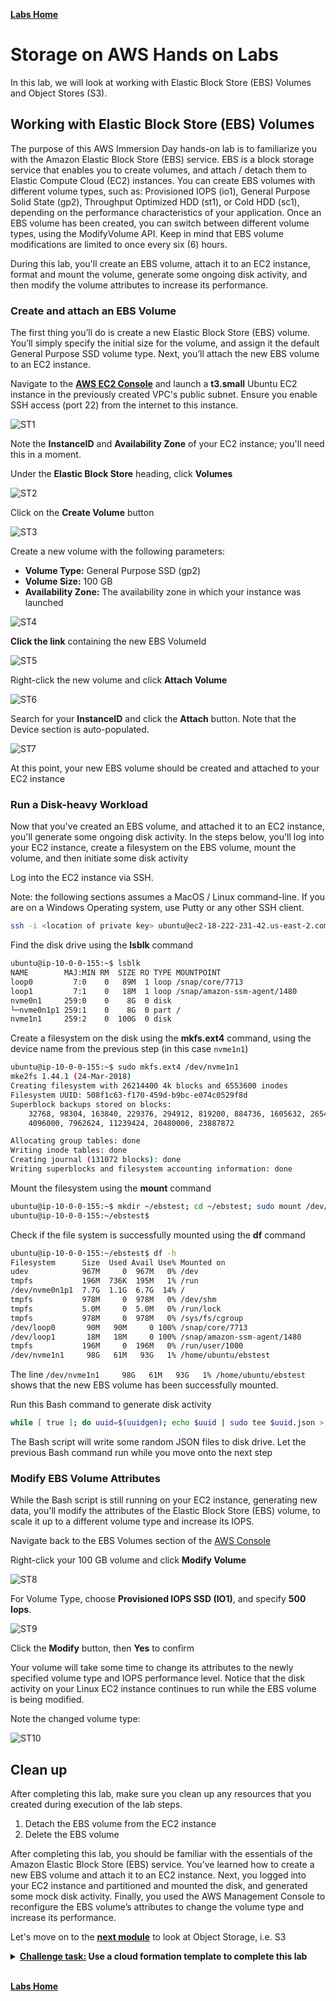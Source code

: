 **[Labs Home](../README.md)**

# **Storage on AWS Hands on Labs**

In this lab, we will look at working with Elastic Block Store (EBS) Volumes and Object Stores (S3).

## **Working with Elastic Block Store (EBS) Volumes**

The purpose of this AWS Immersion Day hands-on lab is to familiarize you with the Amazon Elastic Block Store (EBS) service. EBS is a block storage service that enables you to create volumes, and attach / detach them to Elastic Compute Cloud (EC2) instances. You can create EBS volumes with different volume types, such as: Provisioned IOPS (io1), General Purpose Solid State (gp2), Throughput Optimized HDD (st1), or Cold HDD (sc1), depending on the performance characteristics of your application. Once an EBS volume has been created, you can switch between different volume types, using the ModifyVolume API. Keep in mind that EBS volume modifications are limited to once every six (6) hours.

During this lab, you'll create an EBS volume, attach it to an EC2 instance, format and mount the volume, generate some ongoing disk activity, and then modify the volume attributes to increase its performance.

### **Create and attach an EBS Volume**

The first thing you’ll do is create a new Elastic Block Store (EBS) volume. You’ll simply specify the initial size for the volume, and assign it the default General Purpose SSD volume type. Next, you’ll attach the new EBS volume to an EC2 instance.

Navigate to the **[AWS EC2 Console](https://ap-southeast-2.console.aws.amazon.com/ec2/home?region=ap-southeast-2)** and launch a **t3.small** Ubuntu EC2 instance in the previously created VPC's public subnet.  Ensure you enable SSH access (port 22) from the internet to this instance.

![ST1](st1.png)

Note the **InstanceID** and **Availability Zone** of your EC2 instance; you'll need this in a moment.

Under the **Elastic Block Store** heading, click **Volumes**

![ST2](st2.png)

Click on the **Create Volume** button

![ST3](st3.png)

Create a new volume with the following parameters:
* **Volume Type:** General Purpose SSD (gp2)
* **Volume Size:** 100 GB
* **Availability Zone:** The availability zone in which your instance was launched

![ST4](st4.png)

**Click the link** containing the new EBS VolumeId

![ST5](st5.png)

Right-click the new volume and click **Attach Volume**

![ST6](st6.png)

Search for your **InstanceID** and click the **Attach** button.  Note that the Device section is auto-populated.

![ST7](st7.png)

At this point, your new EBS volume should be created and attached to your EC2 instance

### **Run a Disk-heavy Workload**

Now that you've created an EBS volume, and attached it to an EC2 instance, you'll generate some ongoing disk activity. In the steps below, you'll log into your EC2 instance, create a filesystem on the EBS volume, mount the volume, and then initiate some disk activity

Log into the EC2 instance via SSH.

Note: the following sections assumes a MacOS / Linux command-line.  If you are on a Windows Operating system, use Putty or any other SSH client.

```bash
ssh -i <location of private key> ubuntu@ec2-18-222-231-42.us-east-2.compute.amazonaws.com
```

Find the disk drive using the **lsblk** command

```bash
ubuntu@ip-10-0-0-155:~$ lsblk
NAME        MAJ:MIN RM  SIZE RO TYPE MOUNTPOINT
loop0         7:0    0   89M  1 loop /snap/core/7713
loop1         7:1    0   18M  1 loop /snap/amazon-ssm-agent/1480
nvme0n1     259:0    0    8G  0 disk
└─nvme0n1p1 259:1    0    8G  0 part /
nvme1n1     259:2    0  100G  0 disk
```

Create a filesystem on the disk using the **mkfs.ext4** command, using the device name from the previous step (in this case `nvme1n1`)

```bash
ubuntu@ip-10-0-0-155:~$ sudo mkfs.ext4 /dev/nvme1n1
mke2fs 1.44.1 (24-Mar-2018)
Creating filesystem with 26214400 4k blocks and 6553600 inodes
Filesystem UUID: 508f1c63-f170-459d-b9bc-e074c0529f8d
Superblock backups stored on blocks:
	32768, 98304, 163840, 229376, 294912, 819200, 884736, 1605632, 2654208,
	4096000, 7962624, 11239424, 20480000, 23887872

Allocating group tables: done
Writing inode tables: done
Creating journal (131072 blocks): done
Writing superblocks and filesystem accounting information: done
```

Mount the filesystem using the **mount** command

```bash
ubuntu@ip-10-0-0-155:~$ mkdir ~/ebstest; cd ~/ebstest; sudo mount /dev/nvme1n1 ~/ebstest
ubuntu@ip-10-0-0-155:~/ebstest$
```

Check if the file system is successfully mounted using the **df** command

```bash
ubuntu@ip-10-0-0-155:~/ebstest$ df -h
Filesystem      Size  Used Avail Use% Mounted on
udev            967M     0  967M   0% /dev
tmpfs           196M  736K  195M   1% /run
/dev/nvme0n1p1  7.7G  1.1G  6.7G  14% /
tmpfs           978M     0  978M   0% /dev/shm
tmpfs           5.0M     0  5.0M   0% /run/lock
tmpfs           978M     0  978M   0% /sys/fs/cgroup
/dev/loop0       90M   90M     0 100% /snap/core/7713
/dev/loop1       18M   18M     0 100% /snap/amazon-ssm-agent/1480
tmpfs           196M     0  196M   0% /run/user/1000
/dev/nvme1n1     98G   61M   93G   1% /home/ubuntu/ebstest
```

The line `/dev/nvme1n1     98G   61M   93G   1% /home/ubuntu/ebstest` shows that the new EBS volume has been successfully mounted.

Run this Bash command to generate disk activity

```bash
while [ true ]; do uuid=$(uuidgen); echo $uuid | sudo tee $uuid.json > /dev/null; done;
```

The Bash script will write some random JSON files to disk drive. Let the previous Bash command run while you move onto the next step

### **Modify EBS Volume Attributes**

While the Bash script is still running on your EC2 instance, generating new data, you'll modify the attributes of the Elastic Block Store (EBS) volume, to scale it up to a different volume type and increase its IOPS.

Navigate back to the EBS Volumes section of the [AWS Console](https://us-east-2.console.aws.amazon.com/ec2/home?region=us-east-2#Volumes)

Right-click your 100 GB volume and click **Modify Volume**

![ST8](st8.png)

For Volume Type, choose **Provisioned IOPS SSD (IO1)**, and specify **500 Iops**.

![ST9](st9.png)

Click the **Modify** button, then **Yes** to confirm

Your volume will take some time to change its attributes to the newly specified volume type and IOPS performance level. Notice that the disk activity on your Linux EC2 instance continues to run while the EBS volume is being modified.

Note the changed volume type:

![ST10](st10.png)

## **Clean up**

After completing this lab, make sure you clean up any resources that you created during execution of the lab steps.
1.	Detach the EBS volume from the EC2 instance
2.	Delete the EBS volume


After completing this lab, you should be familiar with the essentials of the Amazon Elastic Block Store (EBS) service. You’ve learned how to create a new EBS volume and attach it to an EC2 instance. Next, you logged into your EC2 instance and partitioned and mounted the disk, and generated some mock disk activity. Finally, you used the AWS Management Console to reconfigure the EBS volume’s attributes to change the volume type and increase its performance.

Let's move on to the **[next module](s3lab.md)** to look at Object Storage, i.e. S3

<Details>
<Summary><b><u>Challenge task:</u> Use a cloud formation template to complete this lab</b></summary>

Re-use or modify the cloud formation template you created during the **[EC2 Hands on Labs](../ec2lab/AdditionalConcepts.md)** to launch an **Amazon linux EC2 instance** to complete this lab. Use the code snippet below to automatically configure the file system in the CloudFormation template.

```yaml
AWSTemplateFormatVersion: 2010-09-09
Resources:
  Ec2Instance:
    ...
    ...
    Metadata:
      AWS::CloudFormation::Init:
        config:
          commands:
            1_pvcreate:
              command: pvcreate /dev/xvdf
            2_vgcreate:
              command: vgcreate vg0 /dev/xvdf
            3_lvcreate:
              command: lvcreate -l 100%FREE -n myapp vg0
            4_mkfs:
              command: mkfs.ext4 /dev/vg0/myapp
            5_mkdir:
              command: mkdir /var/myapp
            6_fstab:
              command: echo "/dev/mapper/vg0-myapp /var/myapp ext4 defaults 0 2" >> /etc/fstab
            7_mount:
              command: mount -a
    Properties:
      ...
      ...
      UserData:
        'Fn::Base64':
          !Sub |
           #!/usr/bin/env bash
         set -o errexit
         yum -y update aws-cfn-bootstrap
         /opt/aws/bin/cfn-init -v --stack ${AWS::StackName} --resource EC2Instance --region ${AWS::Region}
         /opt/aws/bin/cfn-signal --exit-code $? --stack ${AWS::StackName} --resource EC2Instance --region ${AWS::Region}
      ...
      ...
Outputs:
  InstanceId:
    Description: InstanceID of the new EC2 Instance.
    Value: !Ref 'Ec2Instance'
  InstanceIpAddress:
    Description: Public IP Address of the EC2 Instance.
    Value: !Ref 'EIpAddress'

```

</Details>

<br>

**[Labs Home](../README.md)**
